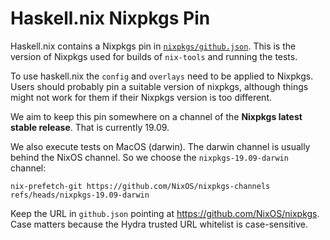 # Haskell.nix Nixpkgs Pin

Haskell.nix contains a Nixpkgs pin in
[`nixpkgs/github.json`](https://github.com/input-output-hk/haskell.nix/blob/master/nixpkgs/github.json).
This is the version of Nixpkgs used for builds of `nix-tools` and
running the tests.

To use haskell.nix the `config` and `overlays` need to be applied to
Nixpkgs.  Users should probably pin a suitable version of nixpkgs, although things might not work for them if their Nixpkgs version is
too different.

We aim to keep this pin somewhere on a channel of the **Nixpkgs latest
stable release**. That is currently 19.09.

We also execute tests on MacOS (darwin). The darwin channel is usually
behind the NixOS channel. So we choose the `nixpkgs-19.09-darwin`
channel:

```
nix-prefetch-git https://github.com/NixOS/nixpkgs-channels refs/heads/nixpkgs-19.09-darwin
```

Keep the URL in `github.json` pointing at
<https://github.com/NixOS/nixpkgs>. Case matters because the Hydra
trusted URL whitelist is case-sensitive.
